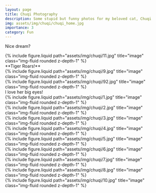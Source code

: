 ```yaml
---
layout: page
title: Chuqi Photography
description: Some stupid but funny photos for my beloved cat, Chuqi
img: assets/img/chuqi/chuqi_home.jpg
importance: 3
category: Fun
---
```



Nice dream?
<div class="row justify-content-sm-center">
    <div class="col-sm mt-3 mt-md-0">
        {% include figure.liquid path="assets/img/chuqi/11.jpg" title="image" class="img-fluid rounded z-depth-1" %}
    </div>
</div>
**Tiger Roars!**
<div class="row">
    <div class="col-sm mt-3 mt-md-0">
        {% include figure.liquid path="assets/img/chuqi/9.jpg" title="image" class="img-fluid rounded z-depth-1" %}
    </div>
    <div class="col-sm mt-3 mt-md-0">
        {% include figure.liquid path="assets/img/chuqi/92.jpg" title="image" class="img-fluid rounded z-depth-1" %}
    </div>
</div>
I love her big eyes!
<div class="row">
    <div class="col-sm mt-3 mt-md-0">
        {% include figure.liquid path="assets/img/chuqi/1.jpg" title="image" class="img-fluid rounded z-depth-1" %}
    </div>
    <div class="col-sm mt-3 mt-md-0">
        {% include figure.liquid path="assets/img/chuqi/2.jpg" title="image" class="img-fluid rounded z-depth-1" %}
    </div>
    <div class="col-sm mt-3 mt-md-0">
        {% include figure.liquid path="assets/img/chuqi/3.jpg" title="image" class="img-fluid rounded z-depth-1" %}
    </div>
</div>

<div class="row">
    <div class="col-sm mt-3 mt-md-0">
        {% include figure.liquid path="assets/img/chuqi/4.jpg" title="image" class="img-fluid rounded z-depth-1" %}
    </div>
    <div class="col-sm mt-3 mt-md-0">
        {% include figure.liquid path="assets/img/chuqi/5.jpg" title="image" class="img-fluid rounded z-depth-1" %}
    </div>
    <div class="col-sm mt-3 mt-md-0">
        {% include figure.liquid path="assets/img/chuqi/6.jpg" title="image" class="img-fluid rounded z-depth-1" %}
    </div>
</div>

<div class="row">
    <div class="col-sm mt-3 mt-md-0">
        {% include figure.liquid path="assets/img/chuqi/7.jpg" title="image" class="img-fluid rounded z-depth-1" %}
    </div>
    <div class="col-sm mt-3 mt-md-0">
        {% include figure.liquid path="assets/img/chuqi/8.jpg" title="image" class="img-fluid rounded z-depth-1" %}
    </div>
    <div class="col-sm mt-3 mt-md-0">
        {% include figure.liquid path="assets/img/chuqi/10.jpg" title="image" class="img-fluid rounded z-depth-1" %}
    </div>
</div>

